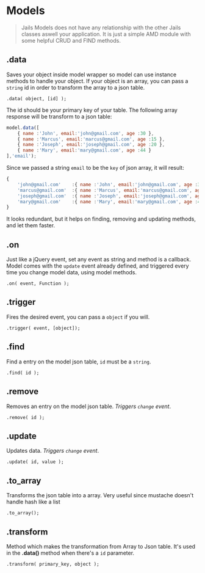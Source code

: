 # Models

> Jails Models does not have any relationship with the other Jails classes aswell your application. It is just a simple AMD module with some helpful CRUD and FIND methods.

## .data

Saves your object inside model wrapper so model can use instance methods to handle your object.
If your object is an array, you can pass a `string` id in order to transform the array to a json table.

    .data( object, [id] );


The id should be your primary key of your table. The following array response will be transform to a json table:

```js
model.data([
    { name :'John', email:'john@gmail.com', age :30 },
    { name :'Marcus', email:'marcus@gmail.com', age :15 },
    { name :'Joseph', email:'joseph@gmail.com', age :20 },
    { name :'Mary', email:'mary@gmail.com', age :44 }
],'email');
```

Since we passed a string `email` to be the `key` of json array, it will result:

```js
{
    'john@gmail.com'    :{ name :'John', email:'john@gmail.com', age :30 },
    'marcus@gmail.com'  :{ name :'Marcus', email:'marcus@gmail.com', age :15 },
    'joseph@gmail.com'  :{ name :'Joseph', email:'joseph@gmail.com', age :20 },
    'mary@gmail.com'    :{ name :'Mary', email:'mary@gmail.com', age :44 }
}
```

It looks redundant, but it helps on finding, removing and updating methods, and let them faster.


## .on
Just like a jQuery event, set any event as string and method is a callback.
Model comes with the `update` event already defined, and triggered every time you change model data, using model methods.

    .on( event, Function );


## .trigger
Fires the desired event, you can pass a `object` if you will.

    .trigger( event, [object]);

## .find
Find a entry on the model json table, `id` must be a `string`.

    .find( id );

## .remove
Removes an entry on the model json table.
*Triggers `change` event*.

    .remove( id );

## .update
Updates data.
*Triggers `change` event*.

    .update( id, value );



## .to_array
Transforms the json table into a array. Very useful since mustache doesn't handle hash like a list

    .to_array();


## .transform

Method which makes the transformation from Array to Json table. It's used in the **.data()** method when there's a `id` parameter.

    .transform( primary_key, object );
